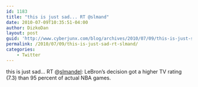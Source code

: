 ```yaml
---
id: 1183
title: "this is just sad... RT @slmand"
date: 2010-07-09T10:35:51-04:00
author: DizkoDan
layout: post
guid: 'http://www.cyberjunx.com/blog/archives/2010/07/09/this-is-just-sad-rt-slmand/'
permalink: /2010/07/09/this-is-just-sad-rt-slmand/
categories:
    - Twitter
---
```


this is just sad… RT @[slmandel](http://twitter.com/slmandel): LeBron’s decision got a higher TV rating (7.3) than 95 percent of actual NBA games.